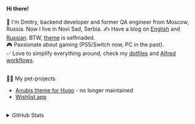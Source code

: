 #### Hi there!
🧔 I'm Dmitry, backend developer and former QA engineer from Moscow, Russia. Now I live in Novi Sad, Serbia.
✍️ Have a blog on [English](https://mitrich.me/en/) and [Russian](https://mitrich.me/). BTW, [theme](https://github.com/Mitrichius/hugo-theme-anubis) is selfmaded.  
🎮 Passionate about gaming (PS5/Switch now, PC in the past).  
✅ Love to simplify everything around, check my [dotfiles](https://github.com/Mitrichius/dotfiles) and [Alfred workflows](https://github.com/Mitrichius/alfred-workflows).  
<br/>  

👨‍💻 My pet-projects
- [Anubis theme for Hugo](https://github.com/Mitrichius/hugo-theme-anubis) - no longer maintained
- [Wishlist app](https://github.com/Mitrichius/wishlist)
<br/>  

<details>
    <summary>GitHub Stats</summary>
    <p align="center">
        <img alt = "GitHub Stats" src="https://github-readme-stats.vercel.app/api?username=mitrichius&show_icons=true&hide=issues&theme=dark">
    </p>
</details> 
